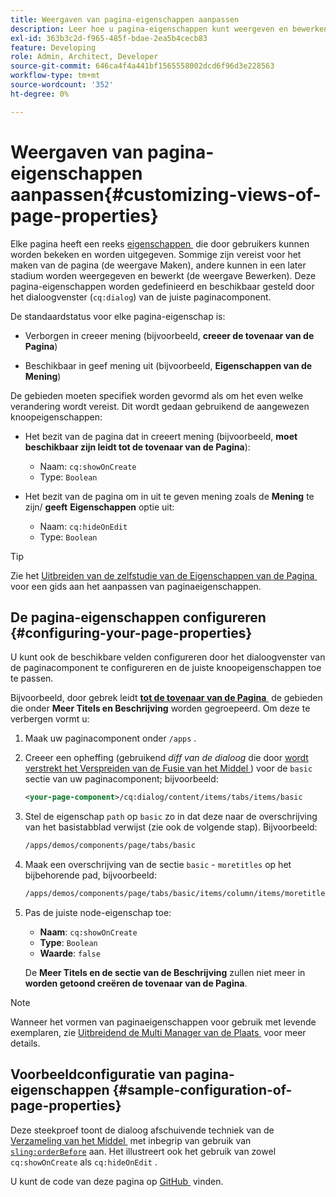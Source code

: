 ```yaml
---
title: Weergaven van pagina-eigenschappen aanpassen
description: Leer hoe u pagina-eigenschappen kunt weergeven en bewerken door auteurs.
exl-id: 363b3c2d-f965-485f-bdae-2ea5b4cecb83
feature: Developing
role: Admin, Architect, Developer
source-git-commit: 646ca4f4a441bf1565558002dcd6f96d3e228563
workflow-type: tm+mt
source-wordcount: '352'
ht-degree: 0%

---
```


# Weergaven van pagina-eigenschappen aanpassen{#customizing-views-of-page-properties}

Elke pagina heeft een reeks [&#x200B; eigenschappen &#x200B;](/help/sites-cloud/authoring/sites-console/page-properties.md) die door gebruikers kunnen worden bekeken en worden uitgegeven. Sommige zijn vereist voor het maken van de pagina (de weergave Maken), andere kunnen in een later stadium worden weergegeven en bewerkt (de weergave Bewerken). Deze pagina-eigenschappen worden gedefinieerd en beschikbaar gesteld door het dialoogvenster (`cq:dialog`) van de juiste paginacomponent.

De standaardstatus voor elke pagina-eigenschap is:

* Verborgen in creeer mening (bijvoorbeeld, **creeer de tovenaar van de Pagina**)

* Beschikbaar in geef mening uit (bijvoorbeeld, **Eigenschappen van de Mening**)

De gebieden moeten specifiek worden gevormd als om het even welke verandering wordt vereist. Dit wordt gedaan gebruikend de aangewezen knoopeigenschappen:

* Het bezit van de pagina dat in creeert mening (bijvoorbeeld, **moet beschikbaar zijn leidt tot de tovenaar van de Pagina**):

   * Naam: `cq:showOnCreate`
   * Type: `Boolean`

* Het bezit van de pagina om in uit te geven mening zoals de **Mening** te zijn/ **geeft** **Eigenschappen** optie uit:

   * Naam: `cq:hideOnEdit`
   * Type: `Boolean`

>[!TIP]
>
>Zie het [&#x200B; Uitbreiden van de zelfstudie van de Eigenschappen van de Pagina &#x200B;](https://experienceleague.adobe.com/docs/experience-manager-learn/sites/developing/page-properties-technical-video-develop.html?lang=nl-NL) voor een gids aan het aanpassen van paginaeigenschappen.

## De pagina-eigenschappen configureren {#configuring-your-page-properties}

U kunt ook de beschikbare velden configureren door het dialoogvenster van de paginacomponent te configureren en de juiste knoopeigenschappen toe te passen.

Bijvoorbeeld, door gebrek leidt [**tot de tovenaar van de Pagina** &#x200B;](/help/sites-cloud/authoring/sites-console/creating-pages.md#creating-a-new-page) de gebieden die onder **Meer Titels en Beschrijving** worden gegroepeerd. Om deze te verbergen vormt u:

1. Maak uw paginacomponent onder `/apps` .
1. Creeer een opheffing (gebruikend *diff van de dialoog* die door [&#x200B; wordt verstrekt het Verspreiden van de Fusie van het Middel &#x200B;](/help/implementing/developing/introduction/sling-resource-merger.md)) voor de `basic` sectie van uw paginacomponent; bijvoorbeeld:

   ```xml
   <your-page-component>/cq:dialog/content/items/tabs/items/basic
   ```

1. Stel de eigenschap `path` op `basic` zo in dat deze naar de overschrijving van het basistabblad verwijst (zie ook de volgende stap). Bijvoorbeeld:

   ```xml
   /apps/demos/components/page/tabs/basic
   ```

1. Maak een overschrijving van de sectie `basic` - `moretitles` op het bijbehorende pad, bijvoorbeeld:

   ```xml
   /apps/demos/components/page/tabs/basic/items/column/items/moretitles
   ```

1. Pas de juiste node-eigenschap toe:

   * **Naam**: `cq:showOnCreate`
   * **Type**: `Boolean`
   * **Waarde**: `false`

   De **Meer Titels en de sectie van de Beschrijving** zullen niet meer in **worden getoond creëren de tovenaar van de Pagina**.

>[!NOTE]
>
>Wanneer het vormen van paginaeigenschappen voor gebruik met levende exemplaren, zie [&#x200B; Uitbreidend de Multi Manager van de Plaats &#x200B;](/help/implementing/developing/extending/msm.md#configuring-msm-locks-on-page-properties) voor meer details.

## Voorbeeldconfiguratie van pagina-eigenschappen {#sample-configuration-of-page-properties}

Deze steekproef toont de dialoog afschuivende techniek van de [&#x200B; Verzameling van het Middel &#x200B;](/help/implementing/developing/introduction/sling-resource-merger.md) met inbegrip van gebruik van [`sling:orderBefore`](/help/implementing/developing/introduction/sling-resource-merger.md#properties) aan. Het illustreert ook het gebruik van zowel `cq:showOnCreate` als `cq:hideOnEdit` .

U kunt de code van deze pagina op [&#x200B; GitHub &#x200B;](https://github.com/Adobe-Marketing-Cloud/aem-authoring-extension-page-dialog) vinden.
